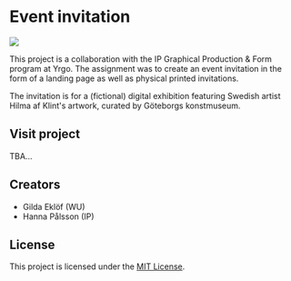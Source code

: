 # Event invitation

![](https://media.giphy.com/media/1FXYMTuKX91hS/giphy.gif)

This project is a collaboration with the IP Graphical Production & Form program at Yrgo. The assignment was to create an event invitation in the form of a landing page as well as physical printed invitations.

The invitation is for a (fictional) digital exhibition featuring Swedish artist Hilma af Klint's artwork, curated by Göteborgs konstmuseum.

## Visit project

TBA...

## Creators

- Gilda Eklöf (WU)
- Hanna Pålsson (IP)

## License

This project is licensed under the [MIT License](https://github.com/gildaeklof/invitation/blob/main/LICENSE).
